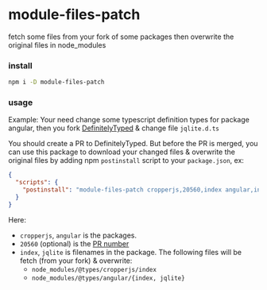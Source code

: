 # module-files-patch

fetch some files from your fork of some packages then overwrite the original files in node_modules

### install
```bash
npm i -D module-files-patch
```

### usage
Example:
Your need change some typescript definition types for package angular,
then you fork [DefinitelyTyped](https://github.com/DefinitelyTyped/DefinitelyTyped) & change file `jqlite.d.ts`

You should create a PR to DefinitelyTyped.
But before the PR is merged, you can use this package to download your changed files & overwrite the original files by
adding npm `postinstall` script to your `package.json`, ex:
```json
{
  "scripts": {
    "postinstall": "module-files-patch cropperjs,20560,index angular,index,jqlite"
  }
}
```

Here:
+ `cropperjs`, `angular` is the packages.
+ `20560` (optional) is the [PR number](https://github.com/DefinitelyTyped/DefinitelyTyped/pull/20560)
+ `index`, `jqlite` is filenames in the package. The following files will be fetch (from your fork) & overwrite:
    + `node_modules/@types/cropperjs/index`
    + `node_modules/@types/angular/{index, jqlite}`

